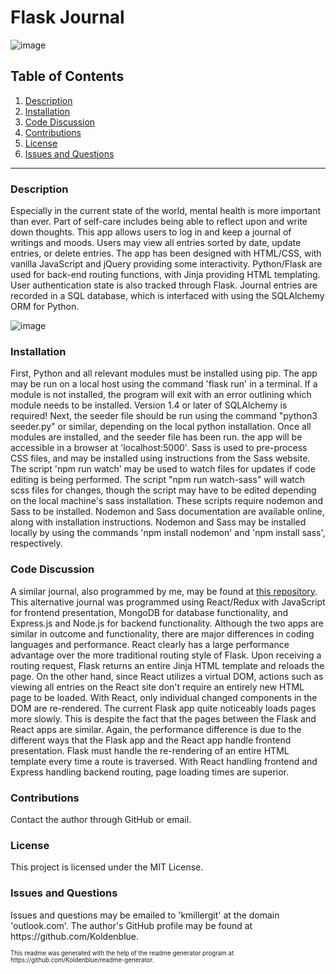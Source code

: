 # Flask Journal

![image](https://img.shields.io/badge/license-MIT%20License-green)

## Table of Contents

1. <a href="#description">Description</a>
2. <a href="#installation">Installation</a>
3. <a href="#code">Code Discussion</a>
4. <a href="#contributions">Contributions</a>
5. <a href="#license">License</a>
6. <a href="#questions">Issues and Questions</a>
<hr><h3 id='description'>Description</h3>
Especially in the current state of the world, mental health is more important than ever. Part of self-care includes being able to reflect upon and write down thoughts. This app allows users to log in and keep a journal of writings and moods. Users may view all entries sorted by date, update entries, or delete entries. The app has been designed with HTML/CSS, with vanilla JavaScript and jQuery providing some interactivity. Python/Flask are used for back-end routing functions, with Jinja providing HTML templating. User authentication state is also tracked through Flask. Journal entries are recorded in a SQL database, which is interfaced with using the SQLAlchemy ORM for Python.

![image](https://user-images.githubusercontent.com/64618290/101844700-e81aab00-3b01-11eb-91dd-49f5a1b6fdc1.png)

<h3 id='installation'>Installation</h3>
First, Python and all relevant modules must be installed using pip. The app may be run on a local host using the command 'flask run' in a terminal. If a module is not installed, the program will exit with an error outlining which module needs to be installed. Version 1.4 or later of SQLAlchemy is required! Next, the seeder file should be run using the command "python3 seeder.py" or similar, depending on the local python installation. Once all modules are installed, and the seeder file has been run. the app will be accessible in a browser at 'localhost:5000'. Sass is used to pre-process CSS files, and may be installed using instructions from the Sass website. The script 'npm run watch' may be used to watch files for updates if code editing is being performed. The script "npm run watch-sass" will watch scss files for changes, though the script may have to be edited depending on the local machine's sass installation. These scripts require nodemon and Sass to be installed. Nodemon and Sass documentation are available online, along with installation instructions. Nodemon and Sass may be installed locally by using the commands 'npm install nodemon' and 'npm install sass', respectively.

<h3 id='code'>Code Discussion</h3>
A similar journal, also programmed by me, may be found at <a href='https://github.com/Koldenblue/redux-journal'>this repository</a>. This alternative journal was programmed using React/Redux with JavaScript for frontend presentation, MongoDB for database functionality, and Express.js and Node.js for backend functionality. Although the two apps are similar in outcome and functionality, there are major differences in coding languages and performance. React clearly has a large performance advantage over the more traditional routing style of Flask. Upon receiving a routing request, Flask returns an entire Jinja HTML template and reloads the page. On the other hand, since React utilizes a virtual DOM, actions such as viewing all entries on the React site don't require an entirely new HTML page to be loaded. With React, only individual changed components in the DOM are re-rendered. The current Flask app quite noticeably loads pages more slowly. This is despite the fact that the pages between the Flask and React apps are similar. Again, the performance difference is due to the different ways that the Flask app and the React app handle frontend presentation. Flask must handle the re-rendering of an entire HTML template every time a route is traversed. With React handling frontend and Express handling backend routing, page loading times are superior.

<h3 id='contributions'>Contributions</h3>
Contact the author through GitHub or email.

<h3 id='license'>License</h3>
This project is licensed under the MIT License.

<h3 id='questions'>Issues and Questions</h3>
Issues and questions may be emailed to 'kmillergit' at the domain 'outlook.com'. The author's GitHub profile may be found at https://github.com/Koldenblue.<p><sub><sup>This readme was generated with the help of the readme generator program at https://github.com/Koldenblue/readme-generator.</sup></sub></p>